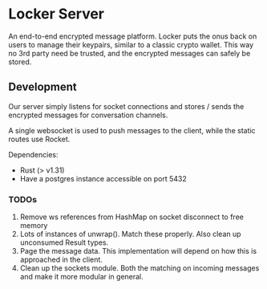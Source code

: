 # Locker Server
An end-to-end encrypted message platform. Locker puts the onus back on users to manage their keypairs, similar to a classic crypto wallet. This way no 3rd party need be trusted, and the encrypted messages can safely be stored.

## Development

Our server simply listens for socket connections and stores / sends the encrypted messages for conversation channels.

A single websocket is used to push messages to the client, while the static routes use Rocket.

Dependencies:
 - Rust (> v1.31)
 - Have a postgres instance accessible on port 5432

### TODOs
1. Remove ws references from HashMap on socket disconnect to free memory
2. Lots of instances of unwrap(). Match these properly. Also clean up unconsumed Result types.
3. Page the message data. This implementation will depend on how this is approached in the client.
4. Clean up the sockets module. Both the matching on incoming messages and make it more modular in general.
